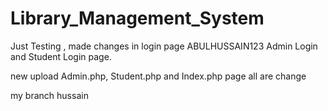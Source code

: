 # Library_Management_System
Just Testing , made changes in login page
ABULHUSSAIN123 Admin Login and Student Login page.


new upload Admin.php, Student.php and Index.php page all are change



my branch hussain
